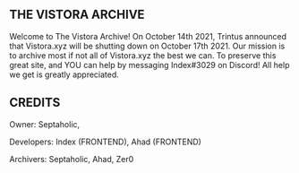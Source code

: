 ## THE VISTORA ARCHIVE

Welcome to The Vistora Archive! On October 14th 2021, Trintus announced that Vistora.xyz will be shutting down on October 17th 2021. Our mission is to archive most if not all of Vistora.xyz the best we can. To preserve this great site, and YOU can help by messaging Index#3029 on Discord! All help we get is greatly appreciated.

## CREDITS
Owner: Septaholic,

Developers: Index (FRONTEND), Ahad (FRONTEND)

Archivers: Septaholic, Ahad, Zer0
